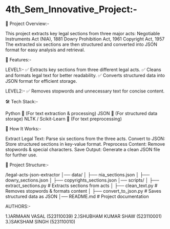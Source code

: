 # 4th_Sem_Innovative_Project:-


📌 Project Overview:-

This project extracts key legal sections from three major acts:
Negotiable Instruments Act (NIA), 1881
Dowry Prohibition Act, 1961
Copyright Act, 1957
The extracted six sections are then structured and converted into JSON format for easy analysis and retrieval.


🚀 Features:-

LEVEL1:-
✅ Extracts key sections from three different legal acts.
✅ Cleans and formats legal text for better readability.
✅ Converts structured data into JSON format for efficient storage.

LEVEL2:-
✅ Removes stopwords and unnecessary text for concise content.


🛠️ Tech Stack:-

Python 🐍 (For text extraction & processing)
JSON 📂 (For structured data storage)
NLTK / Scikit-Learn 🧠 (For text preprocessing)


🔧 How It Works:-

Extract Legal Text: Parse six sections from the three acts.
Convert to JSON: Store structured sections in key-value format.
Preprocess Content: Remove stopwords & special characters.
Save Output: Generate a clean JSON file for further use.


📂 Project Structure:-

/legal-acts-json-extractor
│── data/
│   ├── nia_sections.json
│   ├── dowry_sections.json
│   ├── copyrights_sections.json
│── scripts/
│   ├── extract_sections.py   # Extracts sections from acts
│   ├── clean_text.py         # Removes stopwords & formats content
│   ├── convert_to_json.py    # Saves structured data as JSON
│── README.md                 # Project documentation


AUTHORS:-

1.)ARMAAN VASAL (523110039)
2.)SHUBHAM KUMAR SHAW (523110001)
3.)SAKSHAM SINGH (523110010)
